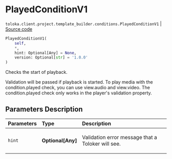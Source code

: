 # PlayedConditionV1
`toloka.client.project.template_builder.conditions.PlayedConditionV1` | [Source code](https://github.com/Toloka/toloka-kit/blob/v1.1.2/src/client/project/template_builder/conditions.py#L193)

```python
PlayedConditionV1(
    self,
    *,
    hint: Optional[Any] = None,
    version: Optional[str] = '1.0.0'
)
```

Checks the start of playback.


Validation will be passed if playback is started. To play media with the condition.played check, you can use
view.audio and view.video. The condition.played check only works in the player's validation property.

## Parameters Description

| Parameters | Type | Description |
| :----------| :----| :-----------|
`hint`|**Optional\[Any\]**|<p>Validation error message that a Toloker will see.</p>
